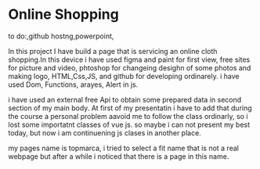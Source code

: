 # Online Shopping

to do:,github hostng,powerpoint,

In this project I have build a page that is servicing an online cloth shopping.In this device i have used figma and paint for first view, free sites for picture and video, phtoshop for changeing desighn of some photos and making logo, HTML,Css,JS, and github for developing ordinarely. i have used Dom, Functions, arayes, Alert in js.

i have used an external free Api to obtain some prepared data in second section of my main body. At first of my presentatin i have to add that during the course a personal problem aavoid me to follow the class ordinarly, so i lost some importatnt classes of vue js. so maybe i can not present my best today, but now i am continuening js clases in another place.

my pages name is topmarca, i tried to select a fit name that is not a real webpage but after a while i noticed that there is a page in this name.

